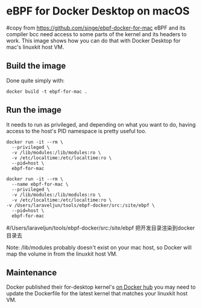 # eBPF for Docker Desktop on macOS

#copy from https://github.com/singe/ebpf-docker-for-mac
eBPF and its compiler bcc need access to some parts of the kernel and its headers to work. This image shows how you can do that with Docker Desktop for mac's linuxkit host VM.

## Build the image

Done quite simply with:

`docker build -t ebpf-for-mac .`

## Run the image

It needs to run as privileged, and depending on what you want to do, having access to the host's PID namespace is pretty useful too.

```
docker run -it --rm \ 
  --privileged \ 
  -v /lib/modules:/lib/modules:ro \ 
  -v /etc/localtime:/etc/localtime:ro \ 
  --pid=host \ 
  ebpf-for-mac
```

```
docker run -it --rm \
  --name ebpf-for-mac \
  --privileged \
  -v /lib/modules:/lib/modules:ro \
  -v /etc/localtime:/etc/localtime:ro \
-v /Users/laraveljun/tools/ebpf-docker/src:/site/ebpf \ 
  --pid=host \
  ebpf-for-mac
```

#/Users/laraveljun/tools/ebpf-docker/src:/site/ebpf 把开发目录渲染到docker目录去

Note: /lib/modules probably doesn't exist on your mac host, so Docker will map the volume in from the linuxkit host VM.

## Maintenance

Docker published their for-desktop kernel's [on Docker hub](https://hub.docker.com/r/docker/for-desktop-kernel/tags?page=1&ordering=last_updated) you may need to update the Dockerfile for the latest kernel that matches your linuxkit host VM.
